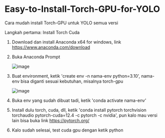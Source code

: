 # Easy-to-Install-Torch-GPU-for-YOLO
Cara mudah install Torch-GPU untuk YOLO semua versi

Langkah pertama: Install Torch Cuda
1. Download dan install Anaconda x64 for windows, link https://www.anaconda.com/download
2. Buka Anaconda Prompt
   
   ![image](https://github.com/user-attachments/assets/35b0c59a-775a-41bd-aa4c-26bbcf16cdff)
   
4. Buat environment, ketik 'create env -n nama-env python=3.10', nama-env bisa diganti sesuai kebutuhan, misalnya torch-gpu
   
   ![image](https://github.com/user-attachments/assets/6c52a984-e621-476e-a89c-fc4d2b78c876)

6. Buka env yang sudah dibuat tadi, ketik 'conda activate nama-env'
7. Install dulu torch, cuda, dll, ketik 'conda install pytorch torchvision torchaudio pytorch-cuda=12.4 -c pytorch -c nvidia', pun kalo mau versi lain bisa buka link https://pytorch.org/
8. Kalo sudah selesai, test cuda gpu dengan ketik python
